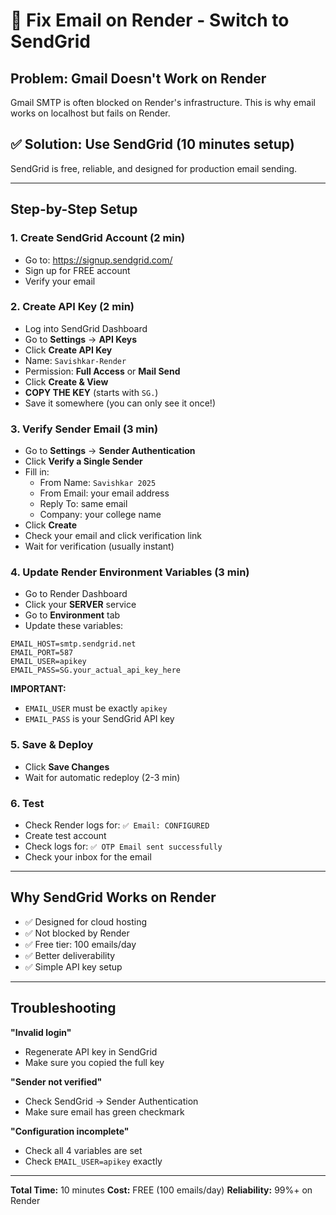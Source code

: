 # 🚀 Fix Email on Render - Switch to SendGrid

## Problem: Gmail Doesn't Work on Render

Gmail SMTP is often blocked on Render's infrastructure. This is why email works on localhost but fails on Render.

## ✅ Solution: Use SendGrid (10 minutes setup)

SendGrid is free, reliable, and designed for production email sending.

---

## Step-by-Step Setup

### 1. Create SendGrid Account (2 min)
- Go to: https://signup.sendgrid.com/
- Sign up for FREE account
- Verify your email

### 2. Create API Key (2 min)
- Log into SendGrid Dashboard
- Go to **Settings** → **API Keys**
- Click **Create API Key**
- Name: `Savishkar-Render`
- Permission: **Full Access** or **Mail Send**
- Click **Create & View**
- **COPY THE KEY** (starts with `SG.`)
- Save it somewhere (you can only see it once!)

### 3. Verify Sender Email (3 min)
- Go to **Settings** → **Sender Authentication**
- Click **Verify a Single Sender**
- Fill in:
  - From Name: `Savishkar 2025`
  - From Email: your email address
  - Reply To: same email
  - Company: your college name
- Click **Create**
- Check your email and click verification link
- Wait for verification (usually instant)

### 4. Update Render Environment Variables (3 min)
- Go to Render Dashboard
- Click your **SERVER** service
- Go to **Environment** tab
- Update these variables:

```
EMAIL_HOST=smtp.sendgrid.net
EMAIL_PORT=587
EMAIL_USER=apikey
EMAIL_PASS=SG.your_actual_api_key_here
```

**IMPORTANT:**
- `EMAIL_USER` must be exactly `apikey`
- `EMAIL_PASS` is your SendGrid API key

### 5. Save & Deploy
- Click **Save Changes**
- Wait for automatic redeploy (2-3 min)

### 6. Test
- Check Render logs for: `✅ Email: CONFIGURED`
- Create test account
- Check logs for: `✅ OTP Email sent successfully`
- Check your inbox for the email

---

## Why SendGrid Works on Render

- ✅ Designed for cloud hosting
- ✅ Not blocked by Render
- ✅ Free tier: 100 emails/day
- ✅ Better deliverability
- ✅ Simple API key setup

---

## Troubleshooting

**"Invalid login"**
- Regenerate API key in SendGrid
- Make sure you copied the full key

**"Sender not verified"**
- Check SendGrid → Sender Authentication
- Make sure email has green checkmark

**"Configuration incomplete"**
- Check all 4 variables are set
- Check `EMAIL_USER=apikey` exactly

---

**Total Time:** 10 minutes
**Cost:** FREE (100 emails/day)
**Reliability:** 99%+ on Render
